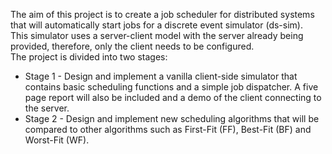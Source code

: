 The aim of this project is to create a job scheduler for distributed systems that will automatically start jobs for a discrete event simulator (ds-sim). \
This simulator uses a server-client model with the server already being provided, therefore, only the client needs to be configured. \
The project is divided into two stages:
- Stage 1 - Design and implement a vanilla client-side simulator that contains basic scheduling functions and a simple job dispatcher. A five page report will also be  included and a demo of the client connecting to the server.
- Stage 2 - Design and implement new scheduling algorithms that will be compared to other algorithms such as First-Fit (FF), Best-Fit (BF) and Worst-Fit (WF).
